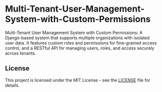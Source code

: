 # Multi-Tenant-User-Management-System-with-Custom-Permissions
Multi-Tenant User Management System with Custom Permissions: A Django-based system that supports multiple organizations with isolated user data. It features custom roles and permissions for fine-grained access control, and a RESTful API for managing users, roles, and access securely across tenants.



## License

This project is licensed under the MIT License - see the [LICENSE](./LICENSE) file for details.
